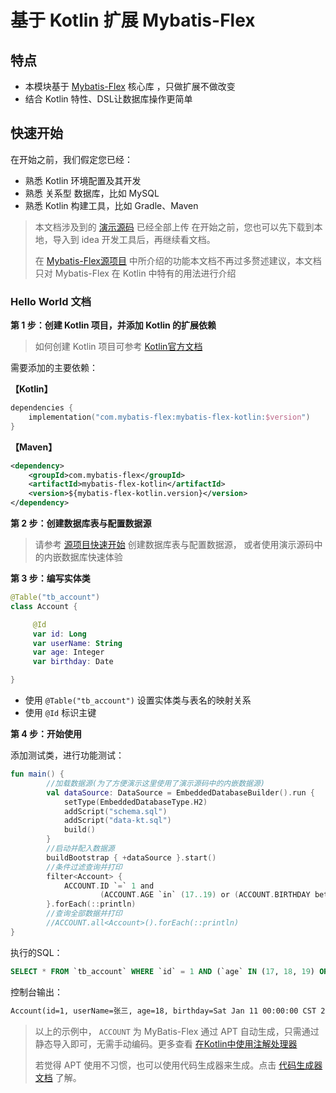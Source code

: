 # 基于 Kotlin 扩展 Mybatis-Flex

## 特点

- 本模块基于 [Mybatis-Flex](https://mybatis-flex.com) 核心库 ，只做扩展不做改变
- 结合 Kotlin 特性、DSL让数据库操作更简单

## 快速开始

在开始之前，我们假定您已经：

- 熟悉 Kotlin 环境配置及其开发
- 熟悉 关系型 数据库，比如 MySQL
- 熟悉 Kotlin 构建工具，比如 Gradle、Maven

> 本文档涉及到的 [演示源码](https://gitee.com/mybatis-flex/mybatis-flex-kotlin/tree/main/src/test/kotlin/com/mybatisflex/kotlin/test) 已经全部上传
> 在开始之前，您也可以先下载到本地，导入到 idea 开发工具后，再继续看文档。
> 
> 在 [Mybatis-Flex源项目](https://mybatis-flex.com) 中所介绍的功能本文档不再过多赘述建议，本文档只对 Mybatis-Flex 在 Kotlin 中特有的用法进行介绍

### Hello World 文档

**第 1 步：创建 Kotlin 项目，并添加 Kotlin 的扩展依赖**

>如何创建 Kotlin 项目可参考 [Kotlin官方文档](https://www.kotlincn.net/docs/tutorials/jvm-get-started.html)

需要添加的主要依赖：

**【Kotlin】**
```kotlin
dependencies {
    implementation("com.mybatis-flex:mybatis-flex-kotlin:$version")
}
```

**【Maven】**

```xml
<dependency>
    <groupId>com.mybatis-flex</groupId>
    <artifactId>mybatis-flex-kotlin</artifactId>
    <version>${mybatis-flex-kotlin.version}</version>
</dependency>
```

**第 2 步：创建数据库表与配置数据源**

> 请参考 [源项目快速开始](https://mybatis-flex.com/zh/intro/getting-started.html) 创建数据库表与配置数据源，
> 或者使用演示源码中的内嵌数据库快速体验

**第 3 步：编写实体类**

```kotlin
@Table("tb_account")
class Account {

     @Id
     var id: Long
     var userName: String
     var age: Integer
     var birthday: Date

}
```

- 使用 `@Table("tb_account")` 设置实体类与表名的映射关系
- 使用 `@Id` 标识主键

**第 4 步：开始使用**

添加测试类，进行功能测试：

```kotlin
fun main() {
        //加载数据源(为了方便演示这里使用了演示源码中的内嵌数据源)
        val dataSource: DataSource = EmbeddedDatabaseBuilder().run {
            setType(EmbeddedDatabaseType.H2)
            addScript("schema.sql")
            addScript("data-kt.sql")
            build()
        }
        //启动并配入数据源
        buildBootstrap { +dataSource }.start()
        //条件过滤查询并打印
        filter<Account> {
            ACCOUNT.ID `=` 1 and
                    (ACCOUNT.AGE `in` (17..19) or (ACCOUNT.BIRTHDAY between ("2020-01-10" to "2020-01-12")))
        }.forEach(::println)
        //查询全部数据并打印
        //ACCOUNT.all<Account>().forEach(::println)
}
```
执行的SQL：
```sql
SELECT * FROM `tb_account` WHERE `id` = 1 AND (`age` IN (17, 18, 19) OR `birthday` BETWEEN  '2020-01-10' AND '2020-01-12' )
```
控制台输出：

```txt
Account(id=1, userName=张三, age=18, birthday=Sat Jan 11 00:00:00 CST 2020)
```

> 以上的示例中， `ACCOUNT` 为 MyBatis-Flex 通过 APT
> 自动生成，只需通过静态导入即可，无需手动编码。更多查看 [在Kotlin中使用注解处理器](https://mybatis-flex.com/zh/others/kapt.html)
>
> 若觉得 APT 使用不习惯，也可以使用代码生成器来生成。点击 [代码生成器文档](https://mybatis-flex.com/zh/others/codegen.html) 了解。

[comment]: <> (## 更多使用)

[comment]: <> (- 功能 1：[Bootstrap简化配置]&#40;&#41;)

[comment]: <> (- 功能 2：[简单查询]&#40;&#41;)

[comment]: <> (- 功能 3：[表实体扩展]&#40;&#41;)

[comment]: <> (- 功能 4：[SQL扩展/中缀]&#40;&#41;)

[comment]: <> (- 功能 5：[Mapper扩展]&#40;&#41;)

[comment]: <> (###### TODO ...)
